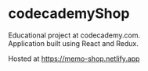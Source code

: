 # codecademyShop
Educational project at codecademy.com.<br /> Application built using React and Redux.

Hosted at https://memo-shop.netlify.app
